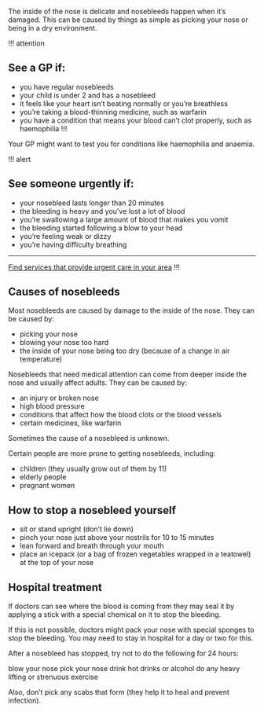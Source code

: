The inside of the nose is delicate and nosebleeds happen when it’s damaged. This can be caused by things as simple as picking your nose or being in a dry environment.

!!! attention
  ## See a GP if:
  - you have regular nosebleeds
  - your child is under 2 and has a nosebleed
  - it feels like your heart isn’t beating normally or you’re breathless
  - you’re taking a blood-thinning medicine, such as warfarin
  - you have a condition that means your blood can’t clot properly, such as haemophilia
!!!

Your GP might want to test you for conditions like haemophilia and anaemia. 

!!! alert
  ## See someone urgently if:
  - your nosebleed lasts longer than 20 minutes 
  - the bleeding is heavy and you've lost a lot of blood
  - you’re swallowing a large amount of blood that makes you vomit 
  - the bleeding started following a blow to your head
  - you’re feeling weak or dizzy
  - you’re having difficulty breathing
  
  ***
  [Find services that provide urgent care in your area](http://www.nhs.uk/service-search/Minor-injuries-unit/LocationSearch/551)
!!!

## Causes of nosebleeds 

Most nosebleeds are caused by damage to the inside of the nose. They can be caused by:

- picking your nose
- blowing your nose too hard
- the inside of your nose being too dry (because of a change in air temperature)

Nosebleeds that need medical attention can come from deeper inside the nose and usually affect adults. They can be caused by:

- an injury or broken nose
- high blood pressure
- conditions that affect how the blood clots or the blood vessels
- certain medicines, like warfarin

Sometimes the cause of a nosebleed is unknown. 

Certain people are more prone to getting nosebleeds, including:

- children (they usually grow out of them by 11)
- elderly people 
- pregnant women

## How to stop a nosebleed yourself

- sit or stand upright (don’t lie down)
- pinch your nose just above your nostrils for 10 to 15 minutes
- lean forward and breath through your mouth
- place an icepack (or a bag of frozen vegetables wrapped in a teatowel) at the top of your nose

## Hospital treatment

If doctors can see where the blood is coming from they may seal it by applying a stick with a special chemical on it to stop the bleeding.

If this is not possible, doctors might pack your nose with special sponges to stop the bleeding. You may need to stay in hospital for a day or two for this. 

After a nosebleed has stopped, try not to do the following for 24 hours:  

blow your nose 
pick your nose 
drink hot drinks or alcohol 
do any heavy lifting or strenuous exercise

Also, don’t pick any scabs that form (they help it to heal and prevent infection).
